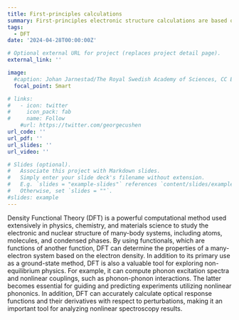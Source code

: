 ```yaml
---
title: First-principles calculations
summary: First-principles electronic structure calculations are based on the laws of quantum mechanics and only use the fundamental constants of physics as input to provide detailed insight into the origin of mechanical, electronic, optical and magnetic properties of materials and molecules.
tags:
  - DFT
date: '2024-04-28T00:00:00Z'

# Optional external URL for project (replaces project detail page).
external_link: ''

image:
  #caption: Johan Jarnestad/The Royal Swedish Academy of Sciences, CC BY-NC-ND
  focal_point: Smart

# links:
#   - icon: twitter
#     icon_pack: fab
#     name: Follow
    #url: https://twitter.com/georgecushen
url_code: ''
url_pdf: ''
url_slides: ''
url_video: ''

# Slides (optional).
#   Associate this project with Markdown slides.
#   Simply enter your slide deck's filename without extension.
#   E.g. `slides = "example-slides"` references `content/slides/example-slides.md`.
#   Otherwise, set `slides = ""`.
#slides: example
---
```


Density Functional Theory (DFT) is a powerful computational method used extensively in physics, chemistry, and materials science to study the electronic and nuclear structure of many-body systems, including atoms, molecules, and condensed phases. By using functionals, which are functions of another function, DFT can determine the properties of a many-electron system based on the electron density. In addition to its primary use as a ground-state method, DFT is also a valuable tool for exploring non-equilibrium physics. For example, it can compute phonon excitation spectra and nonlinear couplings, such as phonon-phonon interactions. The latter becomes essential for guiding and predicting experiments utilizing nonlinear phononics. In addition, DFT can accurately calculate optical response functions and their derivatives with respect to perturbations, making it an important tool for analyzing nonlinear spectroscopy results.
